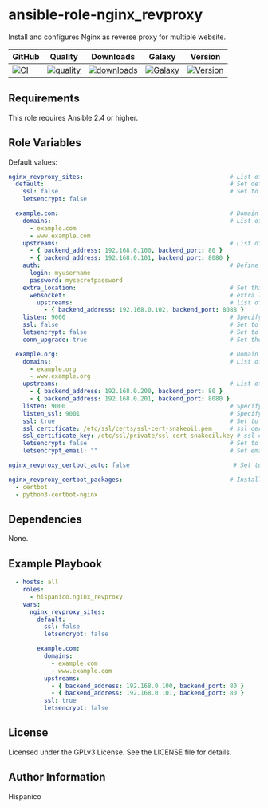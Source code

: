 ansible-role-nginx_revproxy
=========

Install and configures Nginx as reverse proxy for multiple website.

|GitHub|Quality|Downloads|Galaxy|Version|
|------|-------|---------|-------|-------|
|[![CI](https://github.com/hispanico/ansible-role-nginx_revproxy/actions/workflows/ci.yml/badge.svg)](https://github.com/hispanico/ansible-role-nginx_revproxy/actions/workflows/ci.yml)|[![quality](https://img.shields.io/ansible/quality/53382)](https://galaxy.ansible.com/hispanico/nginx_revproxy)|[![downloads](https://img.shields.io/ansible/role/d/53382)](https://galaxy.ansible.com/hispanico/nginx_revproxy)|[![Galaxy](https://img.shields.io/badge/galaxy-hispanico.nginx_revproxy-blue.svg)](https://galaxy.ansible.com/hispanico/nginx_revproxy)|[![Version](https://img.shields.io/github/release/hispanico/ansible-role-nginx_revproxy.svg)](https://github.com/hispanico/ansible-role-nginx_revproxy/releases/)|

Requirements
------------

This role requires Ansible 2.4 or higher.

Role Variables
--------------

Default values:

```yaml
nginx_revproxy_sites:                                         # List of sites to reverse proxy
  default:                                                    # Set default site to return 444 (Connection Closed Without Response)
    ssl: false                                                # Set to True if you want to redirect http to https
    letsencrypt: false

  example.com:                                                # Domain name
    domains:                                                  # List of server_name aliases
      - example.com
      - www.example.com
    upstreams:                                                # List of Upstreams
      - { backend_address: 192.168.0.100, backend_port: 80 }
      - { backend_address: 192.168.0.101, backend_port: 8080 }
    auth:                                                     # Define this block for a single HTTP user/password, or leave undefined for unauthenticated vhosts
      login: myusername
      password: mysecretpassword
    extra_location:                                           # Set this block to add extra location, or leave it undefined for non extra location needed
      websocket:                                              # extra location name
        upstreams:                                            # list of upstreans for extra location
          - { backend_address: 192.168.0.102, backend_port: 8088 }
    listen: 9000                                              # Specify which port you want to listen to with clear HTTP, or leave undefined for 80
    ssl: false                                                # Set to True if you want to redirect http to https
    letsencrypt: false                                        # Set to True if you want to use letsencrypt
    conn_upgrade: true                                        # Set the Connection upgrade header values

  example.org:                                                # Domain name
    domains:                                                  # List of server_name aliases
      - example.org
      - www.example.org
    upstreams:                                                # List of Upstreams
      - { backend_address: 192.168.0.200, backend_port: 80 }
      - { backend_address: 192.168.0.201, backend_port: 8080 }
    listen: 9000                                              # Specify which port you want to listen to with clear HTTP, or leave undefined for 80
    listen_ssl: 9001                                          # Specify which port you want to listen to with HTTPS, or leave undefined for 443
    ssl: true                                                 # Set to True if you want to redirect http to https
    ssl_certificate: /etc/ssl/certs/ssl-cert-snakeoil.pem     # ssl certificate, used if letsencrypt is false
    ssl_certificate_key: /etc/ssl/private/ssl-cert-snakeoil.key # ssl certificate key, used if letsencrypt is false
    letsencrypt: false                                        # Set to True if you want use letsencrypt
    letsencrypt_email: ""                                     # Set email for letencrypt cert

nginx_revproxy_certbot_auto: false                             # Set to true to install certbot-auto

nginx_revproxy_certbot_packages:                              # Install these packages from repo, when not using certbot-auto
  - certbot
  - python3-certbot-nginx
```

Dependencies
------------

None.

Example Playbook
----------------

```yaml
  - hosts: all
    roles:
      - hispanico.nginx_revproxy
    vars:
      nginx_revproxy_sites:
        default:
          ssl: false
          letsencrypt: false

        example.com:
          domains:
            - example.com
            - www.example.com
          upstreams:
            - { backend_address: 192.168.0.100, backend_port: 80 }
            - { backend_address: 192.168.0.101, backend_port: 80 }
          ssl: true
          letsencrypt: false
```

License
-------

Licensed under the GPLv3 License. See the LICENSE file for details.

Author Information
------------------

Hispanico
